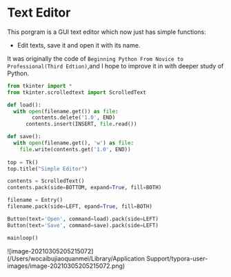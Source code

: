 # Text Editor

This porgram is a GUI text editor which now just has simple functions:

- Edit texts, save it and open it with its name.

It was originally the code of `Beginning Python From Novice to Professional(Third Edtion)`,and I hope to improve it in with deeper study of Python.

```python
from tkinter import *
from tkinter.scrolledtext import ScrolledText

def load():
  with open(filename.get()) as file:
    	contents.delete('1.0', END)
      contents.insert(INSERT, file.read())

def save():
  with open(filename.get(), 'w') as file:
    file.write(contents.get('1.0', END))
 
top = Tk()
top.title("Simple Editor")

contents = ScrolledText()
contents.pack(side=BOTTOM, expand=True, fill=BOTH)

filename = Entry()
filename.pack(side=LEFT, epand=True, fill=BOTH)

Button(text='Open', command=load).pack(side=LEFT)
Button(text='Save', command=save).pack(side=LEFT)

mainloop()
```

![image-20210305205215072](/Users/wocaibujiaoquanmei/Library/Application Support/typora-user-images/image-20210305205215072.png)

